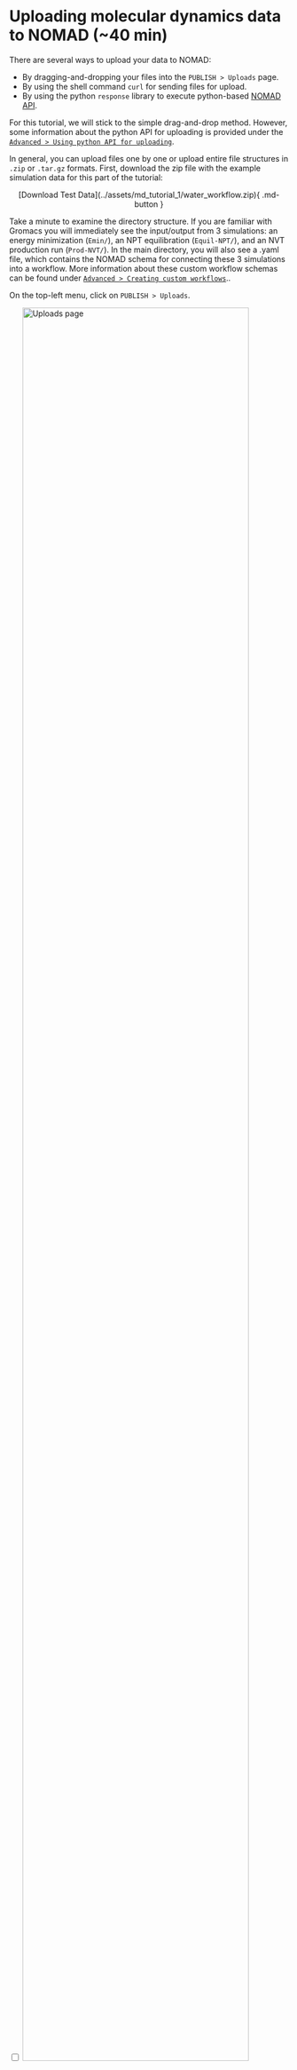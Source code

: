 # Uploading molecular dynamics data to NOMAD (~40 min)

There are several ways to upload your data to NOMAD:

- By dragging-and-dropping your files into the `PUBLISH > Uploads` page.
- By using the shell command `curl` for sending files for upload.
- By using the python `response` library to execute python-based [NOMAD API](../glossary/glossary.md/#api).

For this tutorial, we will stick to the simple drag-and-drop method. However, some information about the python API for uploading is provided under the [`Advanced > Using python API for uploading`](Advanced/Upload_API.md).

In general, you can upload files one by one or upload entire file structures in `.zip` or `.tar.gz` formats. First, download the zip file with the example simulation data for this part of the tutorial:

<center>
[Download Test Data](../assets/md_tutorial_1/water_workflow.zip){ .md-button }
</center>

Take a minute to examine the directory structure. If you are familiar with Gromacs you will immediately see the input/output from 3 simulations: an energy minimization (`Emin/`), an NPT equilibration (`Equil-NPT/`), and an NVT production run (`Prod-NVT/`). In the main directory, you will also see a .yaml file, which contains the NOMAD schema for connecting these 3 simulations into a workflow. More information about these custom workflow schemas can be found under [`Advanced > Creating custom workflows`](Advanced/part4.md)..

On the top-left menu, click on `PUBLISH > Uploads`.

<div class="click-zoom">
    <label>
        <input type="checkbox">
        <img src="../assets/md_tutorial_1/navigate_uploads.png" alt="Uploads page" width="90%" title="Uploads page.">
    </label>
</div>


Then click on `CREATE A NEW UPLOAD` and either drag-and-drop the `water_workflow.zip` file directly onto the page or click on the `CLICK OR DROP FILES` button to find it in your local directories.

<div class="click-zoom">
    <label>
        <input type="checkbox">
        <img src="../assets/uploading_and_publishing/gwupload.gif" alt="GW upload gif" width="90%" title="Creating a new upload with DFT+GW data.">
    </label>
</div>


After the files are uploaded, a **processing** is triggered. In brief, NOMAD interprets the files and divides them into two categories: **mainfiles** and **auxiliary files**. In the same upload, there might be multiple mainfiles and auxiliary files organized in a folder tree structure.

???+ info

    The **mainfiles** are those files which are representative of a given computational calculation. The presence of a mainfile in the upload is required for NOMAD to recognize a calculation. NOMAD supports several computational codes for first principles calculations, molecular dynamics simulations, and lattice modeling, as well as workflow and database managers. Currently, both the Gromacs and Lammps packages are supported. We are also developing a *custom schema based on the H5MD format*, to allow users to upload simulation data run with any MD engine.

    For each supported code, NOMAD recognizes a single file as the mainfile. For example, the Gromacs mainfile is the native `.log` file created during the simulation. The remaining files that have not been identified as mainfiles are designated as **auxiliary files**. You can find further information about the various supported codes, mainfiles, and auxiliary files in the general NOMAD documentation under [Supported parsers](https://nomad-lab.eu/prod/v1/staging/docs/reference/parsers.html).


??? tip
    We recommend to keep as many auxiliary files as possible together with the mainfile, but without exceeding the uploads limit&mdash;32GB file size limit per upload. For the routine upload of simulations that exceed this limit, we suggest that you prune the trajectory file in advance, to store only a subset of the data on the NOMAD repository. In this case, the parsers should still correctly store the configurations as well as additional metadata dealing with the input parameters to the simulation.

    For special cases of larger simulations or datasets that must be stored in full, special processing procedures are required. In this case, you should contact the [NOMAD/FAIRmat team]() for assistance. Alternatively, you can post questions or requests on the [NOMAD MATSCI Community Discourse Forum](https://matsci.org/c/nomad/32).

During the processing, NOMAD will store the simulation data and *metadata* within the NOMAD *Metainfo* schema. In this case, the parsing should take ~ 30 seconds. You should now see the successfully processed data overview:

## Sections of the Uploads page

At the top of the uploads page, you can modify certain general metadata fields.

<div class="click-zoom">
    <label>
        <input type="checkbox">
        <img src="../assets/md_tutorial_1/water_workflow_header.png" alt="Top fields in uploads page." width="90%" title="Top fields in uploads page.">
    </label>
</div>

The name of the upload can be modify by clicking on the pen icon :fontawesome-solid-pen:. The other icons correspond to:

<!--Confirm with Lauri the icons-->
- :fontawesome-solid-user-group: _Manage members_: allows users to invite collaborators by defining co-authors and reviewers roles.
- :fontawesome-solid-cloud-arrow-down: _Download files_: downloads all files present in the upload.
- :fontawesome-solid-rotate-left: _Reload_: reloads the uploads page.
- :fontawesome-solid-rotate: _Reprocess_: triggers again the processing of the uploaded data.
- :fontawesome-solid-angle-left::fontawesome-solid-angle-right: _API_: generates a JSON response to use by the [NOMAD API](../glossary/glossary.md/#api).
- :fontawesome-solid-trash: _Delete the upload_: deletes completely the upload.

<!-- ## The NOMAD API
Another important functionality in NOMAD is being able to perform queries and analyze the resulting downloaded data from it. Once you have decided searching for a set of materials with certain properties and derived from your prefered methodology, NOMAD gives you another tool to perform a query via Application Programming Interface (API) queries or calls. This can be found by clicking the symbol `<>` at the top of the filter menus.
<!-- In [Part II](part2.md), you will learn how to use an API query to get GW data and work with it in a Jupyter Notebook for analysis and plotting of the DFT and GW band structure. -->

<!-- <div class="click-zoom">
    <label>
        <input type="checkbox">
        <img src="../assets/part1_explore/api.png" alt="API query" width="90%" title="Generating an API query from filters.">
    </label>
</div> -->


The remainder of the uploads page is divided in 4 sections. The first section, _(1) Prepare and upload your files_, shows the files and folder structure in the upload. You can add a `README.md` in the root directory and its content will be shown above this section..

<div class="click-zoom">
    <label>
        <input type="checkbox">
        <img src="../assets/md_tutorial_1/water_workflow_files.png" alt="Uploaded files." width="90%" title="Uploaded files.">
    </label>
</div>

We will skip section 2 for now and come back to it in a second.

The third section, _(3) Edit author metadata_, allows users to edit certain metadata fields from all entries recognized in the upload. This includes _comments_, where you can add as much extra information as you want, _references_, where you can add a URL to your upload (e.g., an article DOI), and _datasets_, where you can create or add the uploaded data into a more general dataset.

<p align="center">
    <img src="../assets/uploading_and_publishing/edit_author_metadata.png" alt="Edit author metadata." width="50%" title="Edit author metadata.">
</p>

The final section, _(4) Publish_, lets the user to publish the data with or without an embargo. This will be explained more in detail in [How-to publish data](howto_publish_data.md).

<div class="click-zoom">
    <label>
        <input type="checkbox">
        <img src="../assets/uploading_and_publishing/publish.png" alt="Publish button." width="90%" title="Publish button.">
    </label>
</div>

???+ warning

    Please do not publish this test data! There is a [test deployment of NOMAD](https://nomad-lab.eu/prod/v1/test) where you can safely perform test publishing, as the data is periodically deleted.

Now go back to the second section, _(2) Process data_, which shows the processed data and the generated [entries](../glossary/glossary.md/#entries) in NOMAD:

<div class="click-zoom">
    <label>
        <input type="checkbox">
        <img src="../assets/md_tutorial_1/Processed_data_edited.png" alt="Uploads page" width="90%" title="Uploads page.">
    </label>
</div>

Let's examine the production simulation by clicking the 3 dots to the right of the entry labeled `Prod-NVT/mdrun_Prod-NVT.log`, circled in green in the above image. You will now be on the **OVERVIEW** page for this entry, which aims to provide a simple description of this entry through visualizations of the system itself, some key observables, and some of the overarching metadata. The **OVERVIEW** page will be examined in detail in Tutorial 2. For now, we will focus on how the uploaded data is stored within the NOMAD repository. In addition to the **OVERVIEW** tab, there are 3 other tabs at the top of the page: **FILES**, **DATA**, and **LOGS**.

Click on the **FILES** tab. Here you will find all the raw data that was uploaded via the .zip file, retained within the original file system structure. The raw files are stored in the repository and can be downloaded at any time.

Now click on the **LOGS** tab. Here you will find some technical information about the data processing along with any warnings or errors that were raised by the NOMAD software.

Finally, click on the **DATA** tab. Here you can navigate through the NOMAD *Metainfo* for this entry, i.e., the processed and normalized version of the simulation data and metadata.

## The NOMAD Metainfo

NOMAD stores all processed data in a well defined, structured, and machine readable format, known as the `archive`.
The schema that defines the organization of (meta)data within the archive is known as the `MetaInfo`.
More information can be found in the NOMAD docs: [An Introduction to Schemas and Structured Data in NOMAD](https://nomad-lab.eu/prod/v1/docs/schema/introduction.html).

Duplicate your tab and go to `Analyze > The NOMAD Metainfo` in the top-left menu of NOMAD. Here you can navigate through or search the entire set of NOMAD Metainfo definitions.

<div class="click-zoom">
    <label>
        <input type="checkbox">
        <img src="../assets/part1_explore/nomadmetainfo.png" alt="The NOMAD metainfo" width="90%" title="The NOMAD metainfo.">
    </label>
</div>

The NOMAD Metainfo covers a very wide range of materials data beyond computational data, including electronic lab notebooks and a variety of experimental techniques.
The most important archive sections for computational data is illustrated in the following diagram:

```
archive
├── run
│    ├── method
│    │      ├── atom_parameters
│    │      ├── dft
│    │      ├── forcefield
│    │      └── ...
│    ├── system
│    │      ├── atoms
│    │      │     ├── positions
│    │      │     ├── lattice_vectors
│    │      │     └── ...
│    │      └── ...
│    └── calculation
│           ├── energy
│           ├── forces
│           └── ...
└── workflow2
     ├── method
     ├── inputs
     ├── tasks
     ├── outputs
     └── results
```

Search through the NOMAD Metainfo sections displayed above to get an idea of what kinds of quantities are stored in each section. In [Part II](part2.md), you will learn how to explore the actual populated quantities of the Metainfo for specific entries.

Navigate to section **run** :fontawesome-solid-arrow-right: **program**, where we find some basic information about the simulation code (name and version):

<div class="click-zoom">
    <label>
        <input type="checkbox">
        <img src="../assets/md_tutorial_1/Run_Program.png" alt="Uploads page" width="90%" title="Uploads page.">
    </label>
</div>

Now navigate to section **run** :fontawesome-solid-arrow-right: **method**:

<div class="click-zoom">
    <label>
        <input type="checkbox">
        <img src="../assets/md_tutorial_1/Run_Method.png" alt="Uploads page" width="90%" title="Uploads page.">
    </label>
</div>

Under **atom_parameters** you will find a list of force-field-dependent atom attributes such as mass and charge. Under **force_field** :fontawesome-solid-arrow-right: **model** :fontawesome-solid-arrow-right: **contributions** you will find a list of intramolecular interactions defined for this simulation. The development of metadata for a more comprehensive storage of force fields in NOMAD is currently underway. Under **force_field** :fontawesome-solid-arrow-right: **force_calculations** you will find some basic input parameters dealing with the calculation of forces in this simulation.

Navigate to section **run** :fontawesome-solid-arrow-right: **system** :fontawesome-solid-arrow-right: **0**:

<div class="click-zoom">
    <label>
        <input type="checkbox">
        <img src="../assets/md_tutorial_1/Run_System_0.png" alt="Uploads page" width="90%" title="Uploads page.">
    </label>
</div>

The **system** section holds the configurational information from this entry. The first item in this section, **0**, corresponds to the first saved configuration within the simulation trajectory. Now click on the atoms section:

<div class="click-zoom">
    <label>
        <input type="checkbox">
        <img src="../assets/md_tutorial_1/Run_System_0_Atoms.png" alt="Uploads page" width="90%" title="Uploads page.">
    </label>
</div>

There will be a prompt to ask if you would like to visualize the system. If you click yes, the particles within the simulation box will be displayed. (The visualizer can also be accessed with additional features in the **OVERVIEW** page). In the **atoms** section, various atom attributes are stored, e.g., the positions and velocities of each atom for this frame. Notice that the simulation trajectory is stored as a list of repeating dictionaries, as opposed to the typical dictionary of lists that may be found in trajectory analysis software, such as *MDAnalysis*. In short, this is done for consistency with data from other methods that are stored in the NOMAD repository. However, when working with the data from a particular entry, there are tools in NOMAD to easily convert the *Metainfo* to a more convenient format for analysis. More about this in Tutorial 3.

Now click on the **atoms_group** section:

<div class="click-zoom">
    <label>
        <input type="checkbox">
        <img src="../assets/md_tutorial_1/Run_System_0_AtomsGroup.png" alt="Uploads page" width="90%" title="Uploads page.">
    </label>
</div>

This section holds a hierarchical organization of the system (denoted in the following as the *topology*), based on the *bonds* defined in the force field used for this simulation. By default, the first level of this hierarchy contains *molecule groups*, which group together all molecules of the same type. Now, by clicking the **atoms_group** subsection of this group, you reach the next level down, which contains each molecule within the current molecule group. Similarly to these molecule groups and molecule levels, monomer groups and monomer levels will be defined for polymer systems. The individual atoms within each molecule are not explicitly stored within this hierarchy, but are simply referenced via their indices within the **atoms** section. Take a few minutes to examime this hierarchy and the stored quantities in more detail. Note that at the moment the hierarchy is only stored in the first entry of **system**.

Now go back and navigate to section **run** :fontawesome-solid-arrow-right: **calculation** :fontawesome-solid-arrow-right: **0**:

<div class="click-zoom">
    <label>
        <input type="checkbox">
        <img src="../assets/md_tutorial_1/Run_Calculation_0.png" alt="Uploads page" width="90%" title="Uploads page.">
    </label>
</div>

The **calculation** section contains any saved thermodynamic quantities that are a function of a single configuration, e.g., energy, pressure, temperature, etc., as well as any saved force information for the atoms within each configuration.

!!! abstract "Assignment"

    1. What are the oxygen and hydrogen atom types used in the force field for this simulation?

    2. What is the step number of the last saved configuration of this simulation? What is the corresponding time for this configuration?

    3. (CHALLENGE) Which thermostat is used for temperature coupling in this simulation? What is the frequency of temperature coupling?

??? success

    1. OW, HW1, and HW2 (see **run** &rarr; **method** &rarr; **atom_parameters** &rarr; *atom_index* &rarr; **label**)

    2. step = 5000, time = 5 ps (see **system** &rarr; **10** &rarr; **step** and **system** &rarr; **10** &rarr; **time**, respectively)

    3. thermostat = "langevin_goga", frequency of coupling = 500 fs (see **workflow** &rarr; **molecular_dynamics** &rarr; **integration_parameters** &rarr; **thermostat_parameters** &rarr; **thermostat_type** and **workflow** &rarr; **molecular_dynamics** &rarr; **integration_parameters** &rarr; **thermostat_parameters** &rarr; **coupling_constant**, respectively).
